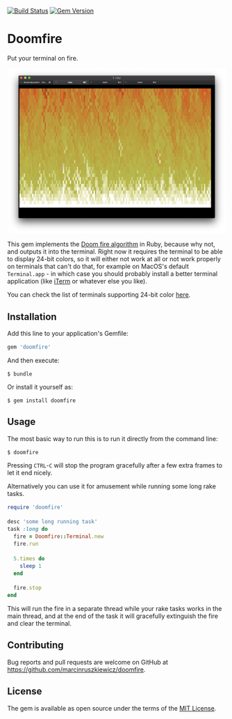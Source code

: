 [![Build Status](https://travis-ci.com/marcinruszkiewicz/doomfire.svg?branch=master)](https://travis-ci.com/marcinruszkiewicz/doomfire)
[![Gem Version](https://badge.fury.io/rb/doomfire.svg)](https://badge.fury.io/rb/doomfire)

# Doomfire

Put your terminal on fire.

![terminal example](examples/terminal.png)

This gem implements the [Doom fire algorithm](https://fabiensanglard.net/doom_fire_psx/) in Ruby, because why not, and outputs it into the terminal. Right now it requires the terminal to be able to display 24-bit colors, so it will either not work at all or not work properly on terminals that can't do that, for example on MacOS's default `Terminal.app` - in which case you should probably install a better terminal application (like [iTerm](https://www.iterm2.com) or whatever else you like).

You can check the list of terminals supporting 24-bit color [here](https://github.com/termstandard/colors).

## Installation

Add this line to your application's Gemfile:

```ruby
gem 'doomfire'
```

And then execute:

    $ bundle

Or install it yourself as:

    $ gem install doomfire

## Usage

The most basic way to run this is to run it directly from the command line:

    $ doomfire

Pressing `CTRL`-`C` will stop the program gracefully after a few extra frames to let it end nicely.

Alternatively you can use it for amusement while running some long rake tasks.

```ruby
require 'doomfire'

desc 'some long running task'
task :long do
  fire = Doomfire::Terminal.new
  fire.run

  5.times do
    sleep 1
  end

  fire.stop
end
```

This will run the fire in a separate thread while your rake tasks works in the main thread, and at the end of the task it will gracefully extinguish the fire and clear the terminal.

## Contributing

Bug reports and pull requests are welcome on GitHub at https://github.com/marcinruszkiewicz/doomfire.

## License

The gem is available as open source under the terms of the [MIT License](https://opensource.org/licenses/MIT).
